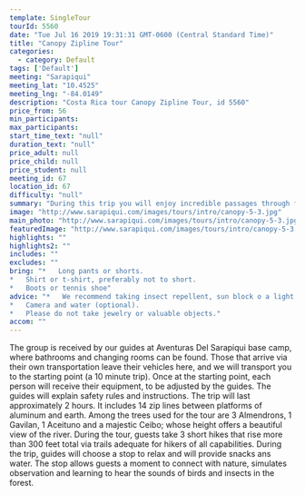 ```yaml
---
template: SingleTour
tourId: 5560
date: "Tue Jul 16 2019 19:31:31 GMT-0600 (Central Standard Time)"
title: "Canopy Zipline Tour"
categories: 
  - category: Default
tags: ['Default']
meeting: "Sarapiqui"
meeting_lat: "10.4525"
meeting_lng: "-84.0149"
description: "Costa Rica tour Canopy Zipline Tour, id 5560"
price_from: 56
min_participants: 
max_participants: 
start_time_text: "null"
duration_text: "null"
price_adult: null
price_child: null
price_student: null
meeting_id: 67
location_id: 67
difficulty: "null"
summary: "During this trip you will enjoy incredible passages through fields of ornamental plants, an exciting tropical rainforest of 114 hectares, as well as the magnificent Sarapiqui River, which we will cross two times during the trip."
image: "http://www.sarapiqui.com/images/tours/intro/canopy-5-3.jpg"
main_photo: "http://www.sarapiqui.com/images/tours/intro/canopy-5-3.jpg"
featuredImage: "http://www.sarapiqui.com/images/tours/intro/canopy-5-3.jpg"
highlights: ""
highlights2: ""
includes: ""
excludes: ""
bring: "*   Long pants or shorts.
*   Shirt or t-shirt, preferably not to short.
*   Boots or tennis shoe"
advice: "*   We recommend taking insect repellent, sun block o a light jacket, depending on the weather conditions.
*   Camera and water (optional).
*   Please do not take jewelry or valuable objects."
accom: ""
---
```

The group is received by our guides at Aventuras Del Sarapiqui base camp, where bathrooms and changing rooms can be found. Those that arrive via their own transportation leave their vehicles here, and we will transport you to the starting point (a 10 minute trip). Once at the starting point, each person will receive their equipment, to be adjusted by the guides. The guides will explain safety rules and instructions. The trip will last approximately 2 hours. It includes 14 zip lines between platforms of aluminum and earth. Among the trees used for the tour are 3 Almendrons, 1 Gavilan, 1 Aceituno and a majestic Ceibo; whose height offers a beautiful view of the river. During the tour, guests take 3 short hikes that rise more than 300 feet total via trails adequate for hikers of all capabilities. During the trip, guides will choose a stop to relax and will provide snacks ans water. The stop allows guests a moment to connect with nature, simulates observation and learning to hear the sounds of birds and insects in the forest.